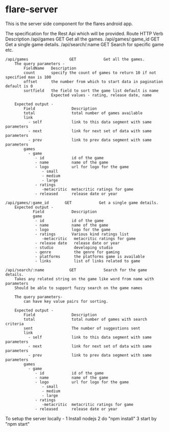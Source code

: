 # flare-server
This is the server side component for the flares android app.

The specification for the Rest Api which will be provided.
    Route                      HTTP Verb         Description
    /api/games                  GET            Get all the games.
    /api/games/:game_id       GET              Get a single game details.
    /api/search/:name           GET            Search for specific game etc.


    /api/games                  GET            Get all the games.
        The query parameters -
            FieldName   Description
            count       specify the count of games to return 10 if not specified max is 100
            offset      the number from which to start data in pagination default is 0
            sortfield   the field to sort the game list default is name
                        Expected values - rating, release date, name

        Expected output -
            Field                Description
            total                total number of games available
            link
              - self             link to this data segment with same parameters
              - next             link for next set of data with same parameters
              - prev             link to prev data segment with same parameters
            games
              - game
                 - id            id of the game
                 - name          name of the game
                 - logo          url for logo for the game
                    - small
                    - medium
                    - large
                 - ratings
                    -metacritic  metacritic ratings for game
                 - released      release date or year

    /api/games/:game_id       GET            Get a single game details.
        Expected output -
                Field            Description
                game
                 - id            id of the game
                 - name          name of the game
                 - logo          logo for the game
                 - ratings       Various kind ratings list
                    -metacritic   metacritic ratings for game
                 - release date   release date or year
                 - studio         developing studio
                 - genre          the genre for gaming
                 - platforms      the platforms game is available
                 - links          list of links related to game

    /api/search/:name           GET            Search for the game details.
        Takes any related string on the game like word from name with parameters
        Should be able to support fuzzy search on the game names

        The query parameters-
            can have key value pairs for sorting.

        Expected output -
            Field                Description
            total                total number of games with search criteria
            sent                 The number of suggestions sent
            link
              - self             link to this data segment with same parameters
              - next             link for next set of data with same parameters
              - prev             link to prev data segment with same parameters
            games
              - game
                 - id            id of the game
                 - name          name of the game
                 - logo          url for logo for the game
                    - small
                    - medium
                    - large
                 - ratings
                    -metacritic  metacritic ratings for game
                 - released      release date or year
                 
To setup the server locally -
1 Install nodejs
2 do "npm install"
3 start by "npm start"